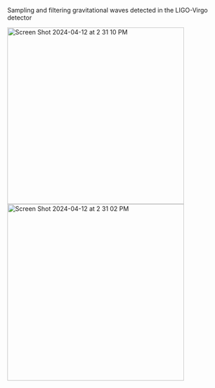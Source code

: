 Sampling and filtering gravitational waves detected in the LIGO-Virgo detector


<img width="402" alt="Screen Shot 2024-04-12 at 2 31 10 PM" src="https://github.com/niharikaabhange/gravity/assets/73836890/f7a7ce7e-f19c-41c0-8ae3-40801499df6b">
<img width="402" alt="Screen Shot 2024-04-12 at 2 31 02 PM" src="https://github.com/niharikaabhange/gravity/assets/73836890/0d3c5600-d845-4d77-a96b-337c10f8aaa2">

